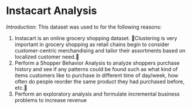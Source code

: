 # Instacart Analysis

*Introduction:*
This dataset was used to for the following reasons:
1. Instacart is an online grocery shopping dataset. Clustering is very important in grocery shopping as retail chains begin to consider customer-centric merchandising and tailor their assortments based on localized customer need.
2. Perform a Shopper Behavior Analysis to analyze shoppers purchase history and see if any patterns could be found such as what kind of items customers like to purchase in different time of day/week, how often do people reorder the same product they had purchased before, etc.
3. Perform an exploratory analysis and formulate incremental business problems to increase revenue
